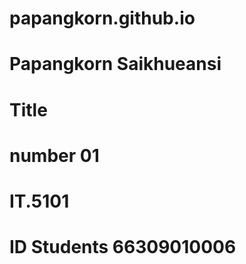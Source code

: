 # papangkorn.github.io

# Papangkorn Saikhueansi
# Title
# number 01
# IT.5101
# ID Students 66309010006